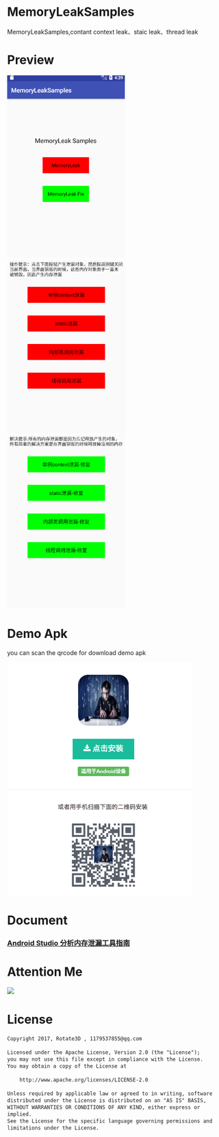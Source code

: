 # MemoryLeakSamples
MemoryLeakSamples,contant context leak、staic leak、thread leak

# Preview

![img](images/one.png)
![img](images/two.png)
![img](images/third.png)

# Demo Apk

you can scan the qrcode for download demo apk

![](images/code.png)
    

# Document
### [Android Studio 分析内存泄漏工具指南](http://www.jianshu.com/p/25fdc4793d33)  

# Attention Me
![](http://upload-images.jianshu.io/upload_images/1750086-58e561db5db3a196.png?imageMogr2/auto-orient/strip%7CimageView2/2/w/1240)
 
# License
 
    Copyright 2017, Rotate3D , 1179537855@qq.com
 
    Licensed under the Apache License, Version 2.0 (the "License");
    you may not use this file except in compliance with the License.
    You may obtain a copy of the License at
 
        http://www.apache.org/licenses/LICENSE-2.0
 
    Unless required by applicable law or agreed to in writing, software
    distributed under the License is distributed on an "AS IS" BASIS,
    WITHOUT WARRANTIES OR CONDITIONS OF ANY KIND, either express or implied.
    See the License for the specific language governing permissions and
    limitations under the License.
